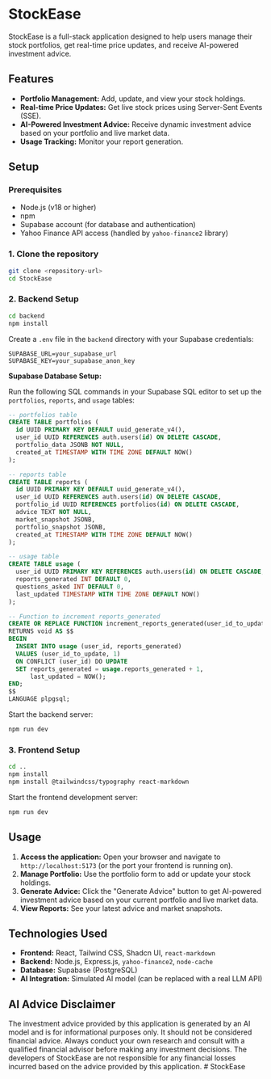 # StockEase

StockEase is a full-stack application designed to help users manage their stock portfolios, get real-time price updates, and receive AI-powered investment advice.

## Features

*   **Portfolio Management:** Add, update, and view your stock holdings.
*   **Real-time Price Updates:** Get live stock prices using Server-Sent Events (SSE).
*   **AI-Powered Investment Advice:** Receive dynamic investment advice based on your portfolio and live market data.
*   **Usage Tracking:** Monitor your report generation.

## Setup

### Prerequisites

*   Node.js (v18 or higher)
*   npm
*   Supabase account (for database and authentication)
*   Yahoo Finance API access (handled by `yahoo-finance2` library)

### 1. Clone the repository

```bash
git clone <repository-url>
cd StockEase
```

### 2. Backend Setup

```bash
cd backend
npm install
```

Create a `.env` file in the `backend` directory with your Supabase credentials:

```
SUPABASE_URL=your_supabase_url
SUPABASE_KEY=your_supabase_anon_key
```

**Supabase Database Setup:**

Run the following SQL commands in your Supabase SQL editor to set up the `portfolios`, `reports`, and `usage` tables:

```sql
-- portfolios table
CREATE TABLE portfolios (
  id UUID PRIMARY KEY DEFAULT uuid_generate_v4(),
  user_id UUID REFERENCES auth.users(id) ON DELETE CASCADE,
  portfolio_data JSONB NOT NULL,
  created_at TIMESTAMP WITH TIME ZONE DEFAULT NOW()
);

-- reports table
CREATE TABLE reports (
  id UUID PRIMARY KEY DEFAULT uuid_generate_v4(),
  user_id UUID REFERENCES auth.users(id) ON DELETE CASCADE,
  portfolio_id UUID REFERENCES portfolios(id) ON DELETE CASCADE,
  advice TEXT NOT NULL,
  market_snapshot JSONB,
  portfolio_snapshot JSONB,
  created_at TIMESTAMP WITH TIME ZONE DEFAULT NOW()
);

-- usage table
CREATE TABLE usage (
  user_id UUID PRIMARY KEY REFERENCES auth.users(id) ON DELETE CASCADE,
  reports_generated INT DEFAULT 0,
  questions_asked INT DEFAULT 0,
  last_updated TIMESTAMP WITH TIME ZONE DEFAULT NOW()
);

-- Function to increment reports_generated
CREATE OR REPLACE FUNCTION increment_reports_generated(user_id_to_update UUID) 
RETURNS void AS $$
BEGIN
  INSERT INTO usage (user_id, reports_generated) 
  VALUES (user_id_to_update, 1)
  ON CONFLICT (user_id) DO UPDATE 
  SET reports_generated = usage.reports_generated + 1, 
      last_updated = NOW();
END;
$$
LANGUAGE plpgsql;
```

Start the backend server:

```bash
npm run dev
```

### 3. Frontend Setup

```bash
cd ..
npm install
npm install @tailwindcss/typography react-markdown
```

Start the frontend development server:

```bash
npm run dev
```

## Usage

1.  **Access the application:** Open your browser and navigate to `http://localhost:5173` (or the port your frontend is running on).
2.  **Manage Portfolio:** Use the portfolio form to add or update your stock holdings.
3.  **Generate Advice:** Click the "Generate Advice" button to get AI-powered investment advice based on your current portfolio and live market data.
4.  **View Reports:** See your latest advice and market snapshots.

## Technologies Used

*   **Frontend:** React, Tailwind CSS, Shadcn UI, `react-markdown`
*   **Backend:** Node.js, Express.js, `yahoo-finance2`, `node-cache`
*   **Database:** Supabase (PostgreSQL)
*   **AI Integration:** Simulated AI model (can be replaced with a real LLM API)

## AI Advice Disclaimer

The investment advice provided by this application is generated by an AI model and is for informational purposes only. It should not be considered financial advice. Always conduct your own research and consult with a qualified financial advisor before making any investment decisions. The developers of StockEase are not responsible for any financial losses incurred based on the advice provided by this application.
#   S t o c k E a s e  
 